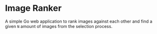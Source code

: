 # Image Ranker

A simple Go web application to rank images against each other and find a given `N` amount
of images from the selection process.